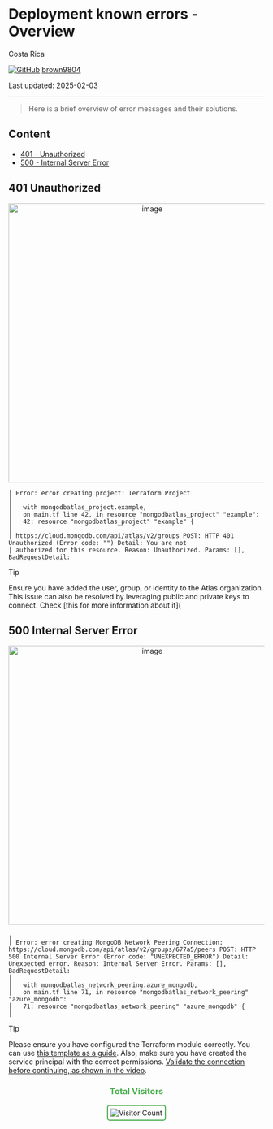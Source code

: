# Deployment known errors - Overview 

Costa Rica

[![GitHub](https://img.shields.io/badge/--181717?logo=github&logoColor=ffffff)](https://github.com/)
[brown9804](https://github.com/brown9804)

Last updated: 2025-02-03

----------

> Here is a brief overview of error messages and their solutions.

## Content 

- [401 - Unauthorized](#unauthorized)
- [500 - Internal Server Error](#internal-server-error)

## 401 Unauthorized 

<p align="center">
  <img width="550" alt="image" src="https://github.com/user-attachments/assets/7c42ef92-6f1e-4dac-a105-f0b5ed4dee4c" />
</p>

```
│ Error: error creating project: Terraform Project
│
│   with mongodbatlas_project.example,
│   on main.tf line 42, in resource "mongodbatlas_project" "example":
│   42: resource "mongodbatlas_project" "example" {
│
│ https://cloud.mongodb.com/api/atlas/v2/groups POST: HTTP 401 Unauthorized (Error code: "") Detail: You are not     
│ authorized for this resource. Reason: Unauthorized. Params: [], BadRequestDetail:
```

> [!TIP]
> Ensure you have added the user, group, or identity to the Atlas organization. This issue can also be resolved by leveraging public and private keys to connect. Check [this for more information about it](

## 500 Internal Server Error

<p align="center">
  <img width="550" alt="image" src="https://github.com/user-attachments/assets/482a289c-e912-40e2-b13a-4167a763cdfe" />
</p>


```
╷
│ Error: error creating MongoDB Network Peering Connection: https://cloud.mongodb.com/api/atlas/v2/groups/677a5/peers POST: HTTP 500 Internal Server Error (Error code: "UNEXPECTED_ERROR") Detail: Unexpected error. Reason: Internal Server Error. Params: [], BadRequestDetail: 
│
│   with mongodbatlas_network_peering.azure_mongodb,
│   on main.tf line 71, in resource "mongodbatlas_network_peering" "azure_mongodb":
│   71: resource "mongodbatlas_network_peering" "azure_mongodb" {
│
```

> [!TIP]
> Please ensure you have configured the Terraform module correctly. You can use [this template as a guide](./1_storage-databases/mongo-atlas/main.tf).
> Also, make sure you have created the service principal with the correct permissions. [Validate the connection before continuing, as shown in the video](https://github.com/MicrosoftCloudEssentials-LearningHub/AzureTerraformTemplates-v0.0.0/tree/mongo-atlas/1_storage-databases/mongo-atlas#permissions-required).
 


<div align="center">
  <h3 style="color: #4CAF50;">Total Visitors</h3>
  <img src="https://profile-counter.glitch.me/brown9804/count.svg" alt="Visitor Count" style="border: 2px solid #4CAF50; border-radius: 5px; padding: 5px;"/>
</div>
